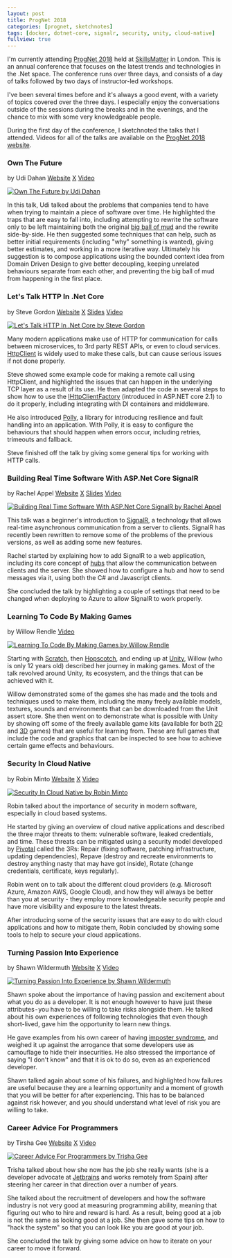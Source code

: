 ```yaml
---
layout: post
title: ProgNet 2018
categories: [prognet, sketchnotes]
tags: [docker, dotnet-core, signalr, security, unity, cloud-native]
fullview: true
---
```


I'm currently attending [ProgNet 2018](https://skillsmatter.com/conferences/10107-prognet-london-2018) held at [SkillsMatter](https://skillsmatter.com) in London. This is an annual conference that focuses on the latest trends and technologies in the .Net space. The conference runs over three days, and consists of a day of talks followed by two days of instructor-led workshops.

I've been several times before and it's always a good event, with a variety of topics covered over the three days. I especially enjoy the conversations outside of the sessions during the breaks and in the evenings, and the chance to mix with some very knowledgeable people.

During the first day of the conference, I sketchnoted the talks that I attended. Videos for all of the talks are available on the [ProgNet 2018 website](https://skillsmatter.com/conferences/10107-prognet-london-2018#program).


### Own The Future
by Udi Dahan
<i class="fa fa-globe fa-lg"></i> [Website](http://udidahan.com)
<i class="fa fa-x-twitter fa-lg"></i> [X](https://x.com/udidahan)
<i class="fa fa-video-camera fa-lg"></i> [Video](https://skillsmatter.com/skillscasts/12047-keynote-own-the-future)

[![Own The Future by Udi Dahan][1]][1]

In this talk, Udi talked about the problems that companies tend to have when trying to maintain a piece of software over time. He highlighted the traps that are easy to fall into, including attempting to rewrite the software only to be left maintaining both the original [big ball of mud](http://www.laputan.org/mud/mud.html) and the rewrite side-by-side. He then suggested some techniques that can help, such as better initial requirements (including "why" something is wanted), giving better estimates, and working in a more iterative way. Ultimately his suggestion is to compose applications using the bounded context idea from Domain Driven Design to give better decoupling, keeping unrelated behaviours separate from each other, and preventing the big ball of mud from happening in the first place.


### Let's Talk HTTP In .Net Core
by Steve Gordon
<i class="fa fa-globe fa-lg"></i> [Website](https://www.stevejgordon.co.uk)
<i class="fa fa-x-twitter fa-lg"></i> [X](https://x.com/stevejgordon)
<i class="fa fa-slideshare fa-lg"></i> [Slides](https://speakerdeck.com/stevejgordon/lets-talk-http-in-net-core-7f006406-9195-442d-8cd9-1ea60816f435)
<i class="fa fa-video-camera fa-lg"></i> [Video](https://skillsmatter.com/skillscasts/12016-let-s-talk-http-in-dot-net-core)

[![Let's Talk HTTP In .Net Core by Steve Gordon][2]][2]

Many modern applications make use of HTTP for communication for calls between microservices, to 3rd party REST APIs, or even to cloud services. [HttpClient](https://docs.microsoft.com/en-us/dotnet/api/system.net.http.httpclient?view=netcore-2.1) is widely used to make these calls, but can cause serious issues if not done properly.

Steve showed some example code for making a remote call using HttpClient, and highlighted the issues that can happen in the underlying TCP layer as a result of its use. He then adapted the code in several steps to show how to use the [IHttpClientFactory](https://docs.microsoft.com/en-us/dotnet/api/system.net.http.ihttpclientfactory?view=aspnetcore-2.1) (introduced in ASP.NET core 2.1) to do it properly, including integrating with DI containers and middleware.

He also introduced [Polly](http://www.thepollyproject.org), a library for introducing resilience and fault handling into an application. With Polly, it is easy to configure the behaviours that should happen when errors occur, including retries, trimeouts and fallback.

Steve finished off the talk by giving some general tips for working with HTTP calls.


### Building Real Time Software With ASP.Net Core SignalR
by Rachel Appel
<i class="fa fa-globe fa-lg"></i> [Website](http://rachelappel.com)
<i class="fa fa-x-twitter fa-lg"></i> [X](https://x.com/rachelappel)
<i class="fa fa-slideshare fa-lg"></i> [Slides](https://github.com/rachelappel/presentations/raw/master/Build%20Real%20Time%20Software%20with%20SignalR.pptx)
<i class="fa fa-video-camera fa-lg"></i> [Video](https://skillsmatter.com/skillscasts/12193-build-real-time-high-performing-software-with-aspdot-net-core)

[![Building Real Time Software With ASP.Net Core SignalR by Rachel Appel][3]][3]

This talk was a beginner's introduction to [SignalR](https://docs.microsoft.com/en-us/aspnet/signalr/), a technology that allows real-time asynchronous communication from a server to clients. SignalR has recently been rewritten to remove some of the problems of the previous versions, as well as adding some new features.

Rachel started by explaining how to add SignalR to a web application, including its core concept of [hubs](https://docs.microsoft.com/en-us/aspnet/core/signalr/hubs?view=aspnetcore-2.1) that allow the communication between clients and the server. She showed how to configure a hub and how to send messages via it, using both the C# and Javascript clients.

She concluded the talk by highlighting a couple of settings that need to be changed when deploying to Azure to allow SignalR to work properly.


### Learning To Code By Making Games
by Willow Rendle
<i class="fa fa-video-camera fa-lg"></i> [Video](https://skillsmatter.com/skillscasts/12052-from-scratch-to-unity3d-learning-to-code-by-making-games)

[![Learning To Code By Making Games by Willow Rendle][4]][4]

Starting with [Scratch](https://scratch.mit.edu), then [Hopscotch](https://www.gethopscotch.com), and ending up at [Unity](https://unity3d.com), Willow (who is only 12 years old) described her journey in making games. Most of the talk revolved around Unity, its ecosystem, and the things that can be achieved with it.

Willow demonstrated some of the games she has made and the tools and techniques used to make them, including the many freely available models, textures, sounds and environments that can be downloaded from the Unit assert store. She then went on to demonstrate what is possible with Unity by showing off some of the freely available game kits (available for both [2D](https://unity3d.com/learn/tutorials/s/2d-game-kit) and [3D](https://unity3d.com/learn/tutorials/s/3d-game-kit) games) that are useful for learning from. These are full games that include the code and graphics that can be inspected to see how to achieve certain game effects and behaviours.


### Security In Cloud Native
by Robin Minto
<i class="fa fa-globe fa-lg"></i> [Website](https://robinminto.com)
<i class="fa fa-x-twitter fa-lg"></i> [X](https://x.com/robinem)
<i class="fa fa-video-camera fa-lg"></i> [Video](https://skillsmatter.com/skillscasts/10910-security-in-cloud-native)

[![Security In Cloud Native by Robin Minto][5]][5]

Robin talked about the importance of security in modern software, especially in cloud based systems.

He started by giving an overview of cloud native applications and described the three major threats to them: vulnerable software, leaked credentials, and time. These threats can be mitigated using a security model developed by [Pivotal](https://pivotal.io) called the 3Rs: Repair (fixing software, patching infrastructure, updating dependencies), Repave (destroy and recreate environments to destroy anything nasty that may have got inside), Rotate (change credentials, certificate, keys regularly).

Robin went on to talk about the different cloud providers (e.g. Microsoft Azure, Amazon AWS, Google Cloud), and how they will always be better than you at security - they employ more knowledgeable security people and have more visibility and exposure to the latest threats.

After introducing some of the security issues that are easy to do with cloud applications and how to mitigate them, Robin concluded by showing some tools to help to secure your cloud applications.


### Turning Passion Into Experience
by Shawn Wildermuth
<i class="fa fa-globe fa-lg"></i> [Website](https://wildermuth.com)
<i class="fa fa-x-twitter fa-lg"></i> [X](https://x.com/ShawnWildermuth)
<i class="fa fa-video-camera fa-lg"></i> [Video](https://skillsmatter.com/skillscasts/10909-keynote-turning-passion-into-experience)

[![Turning Passion Into Experience by Shawn Wildermuth][6]][6]

Shawn spoke about the importance of having passion and excitement about what you do as a developer. It is not enough however to have just these attributes - you have to be willing to take risks alongside them. He talked about his own experiences of following technologies that even though short-lived, gave him the opportunity to learn new things. 

He gave examples from his own career of having [imposter syndrome](https://en.wikipedia.org/wiki/Impostor_syndrome), and weighed it up against the arrogance that some developers use as camouflage to hide their insecurities. He also stressed the importance of saying "I don't know" and that it is ok to do so, even as an experienced developer.

Shawn talked again about some of his failures, and highlighted how failures are useful because they are a learning opportunity and a moment of growth that you will be better for after experiencing. This has to be balanced against risk however, and you should understand what level of risk you are willing to take.


### Career Advice For Programmers
by Tirsha Gee
<i class="fa fa-globe fa-lg"></i> [Website](http://trishagee.github.io)
<i class="fa fa-x-twitter fa-lg"></i> [X](https://x.com/trisha_gee)
<i class="fa fa-video-camera fa-lg"></i> [Video](https://skillsmatter.com/skillscasts/10908-looking-forward-to-trisha-gee-s-keynote-for-prognet-2018)

[![Career Advice For Programmers by Trisha Gee][7]][7]

Trisha talked about how she now has the job she really wants (she is a developer advocate at [Jetbrains](https://www.jetbrains.com) and works remotely from Spain) after steering her career in that direction over a number of years.

She talked about the recruitment of developers and how the software industry is not very good at measuring programming ability, meaning that figuring out who to hire and reward is hard. As a result, being good at a job is not the same as looking good at a job. She then gave some tips on how to "hack the system" so that you can look like you are good at your job.

She concluded the talk by giving some advice on how to iterate on your career to move it forward.


  [1]: /assets/media/images/2018/09/own-the-future-udi-dahan.jpg#img-sketchnote
  [2]: /assets/media/images/2018/09/lets-talk-http-in-net-core-steve-gordon.jpg#img-sketchnote
  [3]: /assets/media/images/2018/09/building-real-time-software-with-aspnet-core-signalr-rachel-appel.jpg#img-sketchnote
  [4]: /assets/media/images/2018/09/learning-to-code-by-making-games-willow-rendle.jpg#img-sketchnote
  [5]: /assets/media/images/2018/09/security-in-cloud-native-robin-minto.jpg#img-sketchnote
  [6]: /assets/media/images/2018/09/turning-passion-into-experience-shawn-wildermuth.jpg#img-sketchnote
  [7]: /assets/media/images/2018/09/career-advice-for-programmers-trisha-gee.jpg#img-sketchnote
  